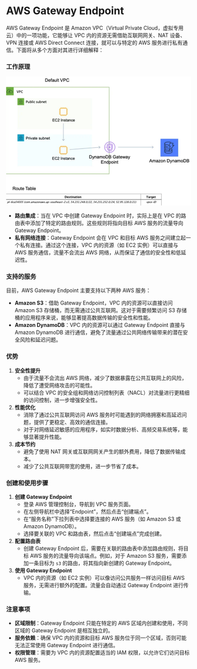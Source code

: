 # AWS Gateway Endpoint

AWS Gateway Endpoint 是 Amazon VPC（Virtual Private Cloud，虚拟专用云）中的一项功能，它能够让 VPC 内的资源无需借助互联网网关、NAT
设备、VPN 连接或 AWS Direct Connect 连接，就可以与特定的 AWS 服务进行私有通信。下面将从多个方面对其进行详细解释：

### 工作原理

![img.png](../../../../static/img/AWS/img_3.png)

- **路由集成**：当在 VPC 中创建 Gateway Endpoint 时，实际上是在 VPC 的路由表中添加了特定的路由规则。这些规则将指向目标 AWS
  服务的流量导向 Gateway Endpoint。
- **私有网络连接**：Gateway Endpoint 会在 VPC 和目标 AWS 服务之间建立起一个私有连接。通过这个连接，VPC 内的资源（如 EC2
  实例）可以直接与 AWS 服务通信，流量不会流出 AWS 网络，从而保证了通信的安全性和低延迟性。

### 支持的服务

目前，AWS Gateway Endpoint 主要支持以下两种 AWS 服务：

- **Amazon S3**：借助 Gateway Endpoint，VPC 内的资源可以直接访问 Amazon S3 存储桶，而无需通过公共互联网。这对于需要频繁访问
  S3 存储桶的应用程序来说，能够显著提高数据传输的安全性和性能。
- **Amazon DynamoDB**：VPC 内的资源可以通过 Gateway Endpoint 直接与 Amazon DynamoDB 进行通信，避免了流量通过公共网络传输带来的潜在安全风险和延迟问题。

### 优势

1. **安全性提升**
    - 由于流量不会流出 AWS 网络，减少了数据暴露在公共互联网上的风险，降低了遭受网络攻击的可能性。
    - 可以结合 VPC 的安全组和网络访问控制列表（NACL）对流量进行更精细的访问控制，进一步增强安全性。
2. **性能优化**
    - 消除了通过公共互联网访问 AWS 服务时可能遇到的网络拥塞和高延迟问题，提供了更稳定、高效的通信连接。
    - 对于对网络延迟敏感的应用程序，如实时数据分析、高频交易系统等，能够显著提升性能。
3. **成本节约**
    - 避免了使用 NAT 网关或互联网网关产生的额外费用，降低了数据传输成本。
    - 减少了公共互联网带宽的使用，进一步节省了成本。

### 创建和使用步骤

1. **创建 Gateway Endpoint**
    - 登录 AWS 管理控制台，导航到 VPC 服务页面。
    - 在左侧导航栏中选择“Endpoint”，然后点击“创建端点”。
    - 在“服务名称”下拉列表中选择要连接的 AWS 服务（如 Amazon S3 或 Amazon DynamoDB）。
    - 选择要关联的 VPC 和路由表，然后点击“创建端点”完成创建。
2. **配置路由表**
    - 创建 Gateway Endpoint 后，需要在关联的路由表中添加路由规则，将目标 AWS 服务的流量导向该端点。例如，对于 Amazon S3
      服务，需要添加一条目标为 `s3` 的路由，将其指向新创建的 Gateway Endpoint。
3. **使用 Gateway Endpoint**
    - VPC 内的资源（如 EC2 实例）可以像访问公共服务一样访问目标 AWS 服务，无需进行额外的配置。流量会自动通过 Gateway
      Endpoint 进行传输。

### 注意事项

- **区域限制**：Gateway Endpoint 只能在特定的 AWS 区域内创建和使用，不同区域的 Gateway Endpoint 是相互独立的。
- **服务依赖**：确保 VPC 内的资源和目标 AWS 服务位于同一个区域，否则可能无法正常使用 Gateway Endpoint 进行通信。
- **权限管理**：需要为 VPC 内的资源配置适当的 IAM 权限，以允许它们访问目标 AWS 服务。 
